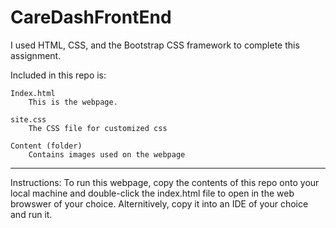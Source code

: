 # CareDashFrontEnd

I used HTML, CSS, and the Bootstrap CSS framework to complete this assignment. 

Included in this repo is:
    
    Index.html
        This is the webpage.

    site.css
        The CSS file for customized css
    
    Content (folder)
        Contains images used on the webpage
---------------
Instructions:
  To run this webpage, copy the contents of this repo onto your local machine and double-click the index.html file 
  to open in the web browswer of your choice. Alternitively, copy it into an IDE of your choice and run it.

